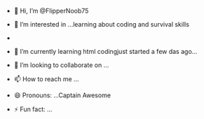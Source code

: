 - 👋 Hi, I’m @FlipperNoob75
- 👀 I’m interested in ...learning about coding and survival skills
-
- 🌱 I’m currently learning html codingjust started a few das ago...
- 💞️ I’m looking to collaborate on ...
- 📫 How to reach me ...
- 😄 Pronouns: ...Captain Awesome 

- ⚡ Fun fact: ...

<!---
FlipperNoob75/FlipperNoob75 is a ✨ special ✨ repository because its `README.md` (this file) appears on your GitHub profile.
You can click the Preview link to take a look at your changes.
--->
